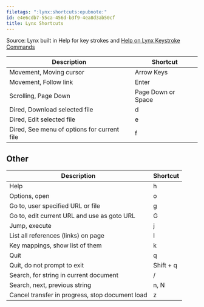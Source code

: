 ```yaml
---
filetags: ":lynx:shortcuts:epubnote:"
id: e4e6cdb7-55ca-456d-b3f9-4ea8d3ab50cf
title: Lynx Shortcuts
---
```


Source: Lynx built in Help for key strokes and [Help on Lynx Keystroke
Commands](https://lynx.invisible-island.net/lynx_help/keystrokes/keystroke_help.html)

| Description                                 | Shortcut           |
|---------------------------------------------|--------------------|
| Movement, Moving cursor                     | Arrow Keys         |
| Movement, Follow link                       | Enter              |
| Scrolling, Page Down                        | Page Down or Space |
| Dired, Download selected file               | d                  |
| Dired, Edit selected file                   | e                  |
| Dired, See menu of options for current file | f                  |

## Other

| Description                                     | Shortcut  |
|-------------------------------------------------|-----------|
| Help                                            | h         |
| Options, open                                   | o         |
| Go to, user specified URL or file               | g         |
| Go to, edit current URL and use as goto URL     | G         |
| Jump, execute                                   | j         |
| List all references (links) on page             | l         |
| Key mappings, show list of them                 | k         |
| Quit                                            | q         |
| Quit, do not prompt to exit                     | Shift + q |
| Search, for string in current document          | /         |
| Search, next, previous string                   | n, N      |
| Cancel transfer in progress, stop document load | z         |
